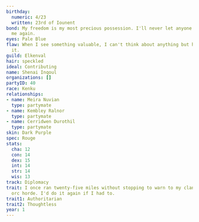 ```yaml
---
birthday:
  numeric: 4/23
  written: 23rd of Iounent
bond: My freedom is my most precious possession. I'll never let anyone take it from
  me again.
eyes: Pale Blue
flaw: When I see something valuable, I can't think about anything but how to steal
  it.
guild: Elkenval
hair: speckled
ideal: Contributing
name: Shenai Inqoul
organizations: []
partyID: 40
race: Kenku
relationships:
- name: Meira Nuvian
  type: partymate
- name: Kembley Ralnor
  type: partymate
- name: Cerridwen Durothil
  type: partymate
skin: Dark Purple
spec: Rouge
stats:
  cha: 12
  con: 14
  dex: 15
  int: 14
  str: 14
  wis: 13
track: Diplomacy
trait: I once ran twenty-five miles without stopping to warn to my clan of an approaching
  orc horde. I'd do it again if I had to.
trait1: Authoritarian
trait2: Thoughtless
year: 1
---
```


